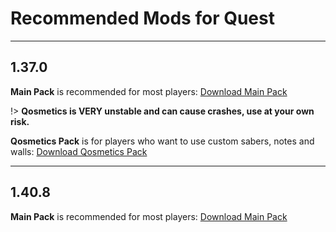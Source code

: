 # Recommended Mods for Quest


* * *
## 1.37.0
**Main Pack** is recommended for most players: [Download Main Pack](/modPacks/mainModBundle.qmod ':ignore')   
 
!> **Qosmetics is VERY unstable and can cause crashes, use at your own risk.**   

**Qosmetics Pack** is for players who want to use custom sabers, notes and walls: [Download Qosmetics Pack](/modPacks/qosmeticsModBundle.qmod':ignore')
* * * 
## 1.40.8
**Main Pack** is recommended for most players: [Download Main Pack](/modPacks/1.40.8/mainModBundle.qmod ':ignore')   
